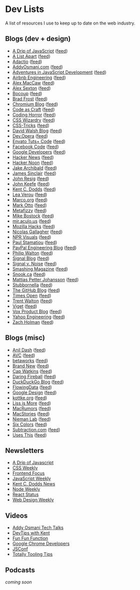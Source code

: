 # Dev Lists
A list of resources I use to keep up to date on the web industry.

## Blogs (dev + design)

+ [A Drip of JavaScript](http://adripofjavascript.com) ([feed](http://feeds.feedburner.com/DesignPepper))
+ [A List Apart](https://alistapart.com) ([feed](https://alistapart.com/main/feed))
+ [Adactio](https://adactio.com/) ([feed](https://adactio.com/rss/))
+ [AddyOsmani.com](https://medium.com/@addyosmani) ([feed](https://medium.com/feed/@addyosmani))
+ [Adventures in JavaScript Development](http://rmurphey.com/) ([feed](http://rmurphey.com/atom.xml))
+ [Airbnb Engineering](https://medium.com/airbnb-engineering) ([feed](https://medium.com/feed/airbnb-engineering))
+ [Alex MacCaw](https://blog.alexmaccaw.com/) ([feed](https://blog.alexmaccaw.com/feed))
+ [Alex Sexton](https://alexsexton.com/) ([feed](http://feeds.feedburner.com/AlexSexton))
+ [Bocoup](https://bocoup.com/blog) ([feed](https://bocoup.com/feed))
+ [Brad Frost](http://bradfrost.com/blog/) ([feed](http://feeds.feedburner.com/brad-frosts-blog))
+ [Chromium Blog](https://blog.chromium.org/) ([feed](https://blog.chromium.org/feeds/posts/default))
+ [Code as Craft](https://codeascraft.com/) ([feed](https://codeascraft.com/feed/))
+ [Coding Horror](https://blog.codinghorror.com/) ([feed](http://feeds.feedburner.com/codinghorror))
+ [CSS Wizardry](https://csswizardry.com/archive/) ([feed](http://feeds.feedburner.com/csswizardry))
+ [CSS-Tricks](https://css-tricks.com/) ([feed](http://feeds.feedburner.com/CssTricks))
+ [David Walsh Blog](https://davidwalsh.name/) ([feed](https://davidwalsh.name/feed/atom))
+ [Dev.Opera](https://dev.opera.com/) ([feed](https://dev.opera.com/feed/))
+ [Envato Tuts+ Code](https://code.tutsplus.com/) ([feed](https://tutsplus.com/posts.atom))
+ [Facebook Code](https://code.fb.com/) ([feed](https://code.fb.com/feed/"))
+ [Google Developers](https://developers.google.com/web/updates/) ([feed](https://developers.google.com/web/updates/rss.xml))
+ [Hacker News](https://news.ycombinator.com/) ([feed](https://news.ycombinator.com/rss))
+ [Hacker Noon](https://hackernoon.com/) ([feed](https://hackernoon.com/feed))
+ [Jake Archibald](https://jakearchibald.com) ([feed](https://jakearchibald.com/posts.rss))
+ [James Sinclair](https://jrsinclair.com/) ([feed](http://jrsinclair.com/index.rss))
+ [John Resig](https://johnresig.com/) ([feed](https://feeds.feedburner.com/JohnResig))
+ [John Keefe](http://johnkeefe.net/) ([feed](http://johnkeefe.net/posts.atom"))
+ [Kent C. Dodds](https://blog.kentcdodds.com/) ([feed](https://blog.kentcdodds.com/feed))
+ [Lea Verou](http://lea.verou.me/) ([feed](http://lea.verou.me/feed/))
+ [Marco.org](https://marco.org/) ([feed](http://marco.org/rss"))
+ [Mark Otto](http://markdotto.com/) ([feed](https://feeds.feedburner.com/mdo))
+ [Metafizzy](https://metafizzy.co/blog/) ([feed](https://feeds.feedburner.com/metafizzy))
+ [Mike Bostock](https://bost.ocks.org/mike/) ([feed](https://bost.ocks.org/mike/index.rss))
+ [mir.aculo.us](http://mir.aculo.us/) ([feed](http://mir.aculo.us/feed/atom/))
+ [Mozilla Hacks](https://hacks.mozilla.org/) ([feed](https://hacks.mozilla.org/feed/))
+ [Nicolas Gallagher](http://nicolasgallagher.com/) ([feed](http://nicolasgallagher.com/feed/))
+ [NPR Visuals](http://blog.apps.npr.org/) ([feed](http://blog.apps.npr.org/atom.xml))
+ [Paul Stamatiou](https://paulstamatiou.com/) ([feed](https://paulstamatiou.com/posts.xml))
+ [PayPal Engineering Blog](https://www.paypal-engineering.com/) ([feed](https://www.paypal-engineering.com/feed/))
+ [Philip Walton](https://philipwalton.com/) ([feed](http://feeds.feedburner.com/philipwalton))
+ [Signal Blog](https://signal.org/blog/) ([feed](https://signal.org/blog/rss.xml))
+ [Signal v. Noise](https://m.signalvnoise.com/) ([feed](http://feeds.feedburner.com/37signals/beMH))
+ [Smashing Magazine](https://www.smashingmagazine.com/) ([feed](https://www.smashingmagazine.com/feed/"))
+ [Snook.ca](https://snook.ca/) ([feed](https://snook.ca/jonathan/index.rdf))
+ [Mattias Petter Johansson](http://medium.com/@mpjme) ([feed](http://medium.com/feed/@mpjme))
+ [Stubbornella](http://www.stubbornella.org/content/) ([feed](http://www.stubbornella.org/content/feed/))
+ [The GitHub Blog](https://blog.github.com/) ([feed](https://blog.github.com/subscribe))
+ [Times Open](https://open.nytimes.com/) ([feed](https://open.nytimes.com/feed"))
+ [Trent Walton](https://trentwalton.com/) ([feed](https://trentwalton.com/feed.xml"))
+ [Viget](https://www.viget.com/articles/category/code/) ([feed](https://feeds.feedburner.com/Viget"))
+ [Vox Product Blog](https://product.voxmedia.com/) ([feed](https://product.voxmedia.com/rss/index.xml))
+ [Yahoo Engineering](https://yahooeng.tumblr.com/) ([feed](https://yahooeng.tumblr.com/rss))
+ [Zach Holman](https://zachholman.com/) ([feed](https://zachholman.com/atom.xml))

## Blogs (misc)

+ [Anil Dash](https://anildash.com/) ([feed](https://anildash.com/rss/))
+ [AVC](https://avc.com/) ([feed](http://feeds.feedburner.com/avc))
+ [betaworks](https://render.betaworks.com/) ([feed](https://render.betaworks.com/feed))
+ [Brand New](https://www.underconsideration.com/brandnew/) ([feed](https://www.underconsideration.com/brandnew/atom.xml))
+ [Cap Watkins](http://blog.capwatkins.com/) ([feed](http://blog.capwatkins.com/feed))
+ [Daring Fireball](https://daringfireball.net/) ([feed](https://daringfireball.net/index.xml))
+ [DuckDuckGo Blog](https://spreadprivacy.com/) ([feed](https://spreadprivacy.com/rss/))
+ [FlowingData](https://flowingdata.com/) ([feed](http://feeds.feedburner.com/FlowingData))
+ [Google Design](https://medium.com/google-design) ([feed](https://medium.com/feed/google-design))
+ [kottke.org](https://kottke.org/) ([feed](http://feeds.kottke.org/main))
+ [Liss is More](https://www.caseyliss.com/) ([feed](https://www.caseyliss.com/rss))
+ [MacRumors](https://www.macrumors.com/) ([feed](https://www.macrumors.com/macrumors.xml))
+ [MacStories](https://www.macstories.net/) ([feed](https://www.macstories.net/feed/))
+ [Nieman Lab](http://www.niemanlab.org/) ([feed](http://feeds.feedburner.com/NiemanJournalismLab/))
+ [Six Colors](https://sixcolors.com/) ([feed](http://feedpress.me/sixcolors-direct))
+ [Subtraction.com](https://www.subtraction.com/) ([feed](http://feeds.feedburner.com/subtraction))
+ [Uses This](https://usesthis.com/) ([feed](https://usesthis.com/feed/))

## Newsletters

+ [A Drip of Javascript](http://adripofjavascript.com/)
+ [CSS Weekly](https://css-weekly.com/)
+ [Frontend Focus](http://frontendfocus.co/)
+ [JavaScript Weekly](https://javascriptweekly.com/)
+ [Kent C. Dodds News](https://buttondown.email/kentcdodds)
+ [Node Weekly](http://nodeweekly.com/)
+ [React Status](http://react.statuscode.com/)
+ [Web Design Weekly](https://web-design-weekly.com/)

## Videos

+ [Addy Osmani Tech Talks](https://www.youtube.com/playlist?list=PLVUliVBcvz1lKS9-rcPFFXkwGOj_YX_-5)
+ [DevTips with Kent](https://www.youtube.com/playlist?list=PLV5CVI1eNcJgCrPH_e6d57KRUTiDZgs0u)
+ [Fun Fun Function](https://www.youtube.com/channel/UCO1cgjhGzsSYb1rsB4bFe4Q)
+ [Google Chrome Developers](https://www.youtube.com/user/ChromeDevelopers)
+ [JSConf](https://www.youtube.com/user/jsconfeu)
+ [Totally Tooling Tips](https://www.youtube.com/playlist?list=PLNYkxOF6rcIB3ci6nwNyLYNU6RDOU3YyL)

## Podcasts

_coming soon_
